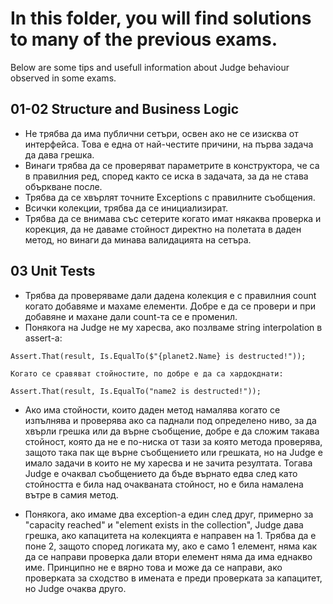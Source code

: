 # In this folder, you will find solutions to many of the previous exams.
Below are some tips and usefull information about Judge behaviour observed in some exams.
## 01-02 Structure and Business Logic
- Не трябва да има публични сетъри, освен ако не се изисква от интерфейса. Това е една от най-честите причини, на първа задача да дава грешка.
- Винаги трябва да се проверяват параметрите в конструктора, че са в правилния ред, според както се иска в задачата, за да не става объркване после.
- Трябва да се хвърлят точните Exceptions с правилните съобщения.
- Всички колекции, трябва да се инициализират.
- Трябва да се внимава със сетерите когато имат някаква проверка и корекция, да не даваме стойност директно на полетата в даден метод, но винаги да минава валидацията на сетъра.

## 03 Unit Tests
- Трябва да проверяваме дали дадена колекция е с правилния count когато добавяме и махаме елементи. Добре е да се провери и при добавяне и махане дали count-та се е променил.
- Понякога на Judge не му харесва, ако позлваме string interpolation в assert-a:

```
Assert.That(result, Is.EqualTo($"{planet2.Name} is destructed!"));

Когато се сравяват стойностите, по добре е да са хардокднати:

Assert.That(result, Is.EqualTo("name2 is destructed!"));
 ```
 
- Ако има стойности, които даден метод намалява когато се изпълнява и проверява ако са паднали под определено ниво, за да хвърли грешка или да върне съобщение, добре е да сложим такава стойност, която да не е по-ниска от тази за която метода проверява, защото така пак ще върне съобщението или грешката, но на Judge е имало задачи в които не му харесва и не зачита резултата. Тогава Judge е очаквал съобщението да бъде върнато едва след като стойността е била над очакваната стойност, но е била намалена вътре в самия метод.
 
- Понякога, ако имаме два exception-a един след друг, примерно за "capacity reached" и "element exists in the collection", Judge дава грешка, ако капацитета на колекцията е направен на 1. Трябва да е поне 2, защото според логиката му, ако е само 1 елемент, няма как да се направи проверка дали втори елемент няма да има еднакво име. Принципно не е вярно това и може да се направи, ако проверката за сходство в имената е преди проверката за капацитет, но Judge очаква друго. 
